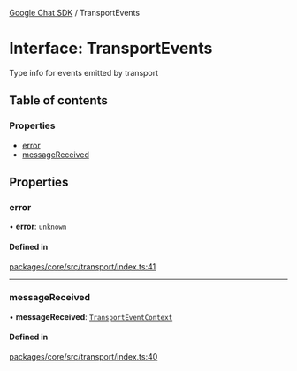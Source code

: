 [Google Chat SDK](../README.md) / TransportEvents

# Interface: TransportEvents

Type info for events emitted by transport

## Table of contents

### Properties

- [error](TransportEvents.md#error)
- [messageReceived](TransportEvents.md#messagereceived)

## Properties

### error

• **error**: `unknown`

#### Defined in

[packages/core/src/transport/index.ts:41](https://github.com/googleworkspace/chat-framework-nodejs/blob/aa06265/packages/core/src/transport/index.ts#L41)

___

### messageReceived

• **messageReceived**: [`TransportEventContext`](TransportEventContext.md)

#### Defined in

[packages/core/src/transport/index.ts:40](https://github.com/googleworkspace/chat-framework-nodejs/blob/aa06265/packages/core/src/transport/index.ts#L40)
